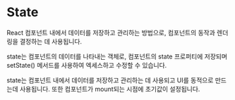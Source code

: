 # State

React 컴포넌트 내에서 데이터를 저장하고 관리하는 방법으로, 컴포넌트의 동작과 렌더링을 결정하는 데 사용됩니다.

state는 컴포넌트의 데이터를 나타내는 객체로, 컴포넌트의 state 프로퍼티에 저장되며 setState() 메서드를 사용하여 엑세스하고 수정할 수 있습니다.

state는 컴포넌트 내에서 데이터를 저장하고 관리하는 데 사용되고 UI를 동적으로 만드는데 사용됩니다. 또한 컴포넌트가 mount되는 시점에 초기값이 설정됩니다.
